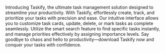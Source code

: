 Introducing Taskify, the ultimate task management solution designed to streamline your productivity. With Taskify, effortlessly create, track, and prioritize your tasks with precision and ease. Our intuitive interface allows you to customize task cards, update, delete, or mark tasks as complete seamlessly. Utilize the smart search feature to find specific tasks instantly, and manage priorities effectively by assigning importance levels. Say goodbye to chaos and hello to productivity—download Taskify now and conquer your tasks with confidence.